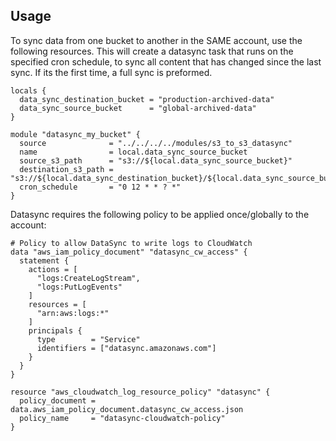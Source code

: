 ## Usage

To sync data from one bucket to another in the SAME account, use the following resources. This will create a datasync task that runs on the specified cron schedule, to sync all content that has changed since the last sync. If its the first time, a full sync is preformed.

```
locals {
  data_sync_destination_bucket = "production-archived-data"
  data_sync_source_bucket      = "global-archived-data"
}

module "datasync_my_bucket" {
  source              = "../../../../modules/s3_to_s3_datasync"
  name                = local.data_sync_source_bucket
  source_s3_path      = "s3://${local.data_sync_source_bucket}"
  destination_s3_path = "s3://${local.data_sync_destination_bucket}/${local.data_sync_source_bucket}"
  cron_schedule       = "0 12 * * ? *"
}
```

Datasync requires the following policy to be applied once/globally to the account:

```
# Policy to allow DataSync to write logs to CloudWatch
data "aws_iam_policy_document" "datasync_cw_access" {
  statement {
    actions = [
      "logs:CreateLogStream",
      "logs:PutLogEvents"
    ]
    resources = [
      "arn:aws:logs:*"
    ]
    principals {
      type        = "Service"
      identifiers = ["datasync.amazonaws.com"]
    }
  }
}

resource "aws_cloudwatch_log_resource_policy" "datasync" {
  policy_document = data.aws_iam_policy_document.datasync_cw_access.json
  policy_name     = "datasync-cloudwatch-policy"
}
```